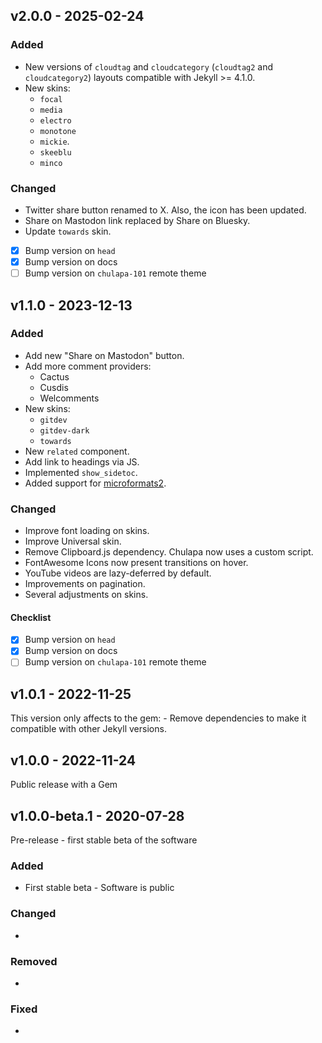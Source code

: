 ## v2.0.0 - 2025-02-24

### Added

-   New versions of `cloudtag` and `cloudcategory` (`cloudtag2` and `cloudcategory2`) layouts compatible with Jekyll >= 4.1.0.
-   New skins:
    - `focal`
    - `media`
    - `electro`
    - `monotone`
    - `mickie`.
    - `skeeblu`
    - `minco`

### Changed
-   Twitter share button renamed to X. Also, the icon has been updated.
-   Share on Mastodon link replaced by Share on Bluesky.
-   Update `towards` skin.

-   [x] Bump version on `head`
-   [x] Bump version on docs
-   [ ] Bump version on `chulapa-101` remote theme

## v1.1.0 - 2023-12-13

### Added

-   Add new "Share on Mastodon" button.
-   Add more comment providers:
    -   Cactus
    -   Cusdis
    -   Welcomments
-   New skins:
    -   `gitdev`
    -   `gitdev-dark`
    -   `towards`
-   New `related` component.
-   Add link to headings via JS.
-   Implemented `show_sidetoc`.
-   Added support for
    [microformats2](http://microformats.org/wiki/microformats2).

### Changed

-   Improve font loading on skins.
-   Improve Universal skin.
-   Remove Clipboard.js dependency. Chulapa now uses a custom script.
-   FontAwesome Icons now present transitions on hover.
-   YouTube videos are lazy-deferred by default.
-   Improvements on pagination.
-   Several adjustments on skins.

#### Checklist

-   [x] Bump version on `head`
-   [x] Bump version on docs
-   [ ] Bump version on `chulapa-101` remote theme

## v1.0.1 - 2022-11-25

This version only affects to the gem: - Remove dependencies to make it
compatible with other Jekyll versions.

## v1.0.0 - 2022-11-24

Public release with a Gem

## v1.0.0-beta.1 - 2020-07-28

Pre-release - first stable beta of the software

### Added

-   First stable beta - Software is public

### Changed

-   

### Removed

-   

### Fixed

-   
